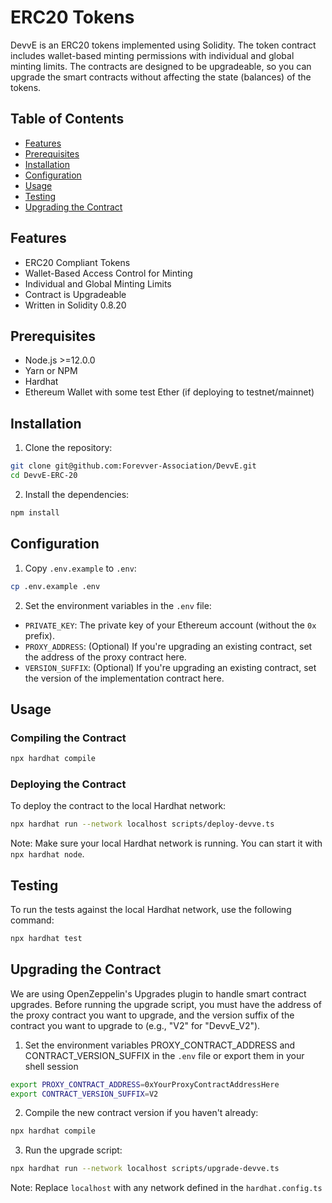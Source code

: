 # ERC20 Tokens

DevvE is an ERC20 tokens implemented using Solidity. The token contract includes wallet-based minting permissions with individual and global minting limits. The contracts are designed to be upgradeable, so you can upgrade the smart contracts without affecting the state (balances) of the tokens.

## Table of Contents

- [Features](#features)
- [Prerequisites](#prerequisites)
- [Installation](#installation)
- [Configuration](#configuration)
- [Usage](#usage)
- [Testing](#testing)
- [Upgrading the Contract](#upgrading-the-contract)

## Features

- ERC20 Compliant Tokens
- Wallet-Based Access Control for Minting
- Individual and Global Minting Limits
- Contract is Upgradeable
- Written in Solidity 0.8.20

## Prerequisites

- Node.js >=12.0.0
- Yarn or NPM
- Hardhat
- Ethereum Wallet with some test Ether (if deploying to testnet/mainnet)

## Installation

1. Clone the repository:

```sh
git clone git@github.com:Forevver-Association/DevvE.git
cd DevvE-ERC-20
```

2. Install the dependencies:

```sh
npm install
```

## Configuration

1. Copy `.env.example` to `.env`:

```sh
cp .env.example .env
```

2. Set the environment variables in the `.env` file:

- `PRIVATE_KEY`: The private key of your Ethereum account (without the `0x` prefix).
- `PROXY_ADDRESS`: (Optional) If you're upgrading an existing contract, set the address of the proxy contract here.
- `VERSION_SUFFIX`: (Optional) If you're upgrading an existing contract, set the version of the implementation contract here.

## Usage

### Compiling the Contract

```sh
npx hardhat compile
```

### Deploying the Contract

To deploy the contract to the local Hardhat network:

```sh
npx hardhat run --network localhost scripts/deploy-devve.ts
```

Note: Make sure your local Hardhat network is running. You can start it with `npx hardhat node`.

## Testing

To run the tests against the local Hardhat network, use the following command:

```sh
npx hardhat test

```

## Upgrading the Contract

We are using OpenZeppelin's Upgrades plugin to handle smart contract upgrades. Before running the upgrade script, you must have the address of the proxy contract you want to upgrade, and the version suffix of the contract you want to upgrade to (e.g., "V2" for "DevvE_V2").

1. Set the environment variables PROXY_CONTRACT_ADDRESS and CONTRACT_VERSION_SUFFIX in the `.env` file or export them in your shell session

```sh
export PROXY_CONTRACT_ADDRESS=0xYourProxyContractAddressHere
export CONTRACT_VERSION_SUFFIX=V2
```

2. Compile the new contract version if you haven't already:

```sh
npx hardhat compile
```

3. Run the upgrade script:

```sh
npx hardhat run --network localhost scripts/upgrade-devve.ts
```

Note: Replace `localhost` with any network defined in the `hardhat.config.ts`
